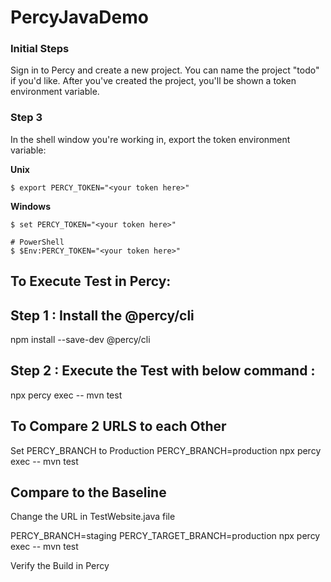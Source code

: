 # PercyJavaDemo

### Initial Steps

Sign in to Percy and create a new project. You can name the project "todo" if you'd like. After
you've created the project, you'll be shown a token environment variable.

### Step 3

In the shell window you're working in, export the token environment variable:

**Unix**

``` shell
$ export PERCY_TOKEN="<your token here>"
```

**Windows**

``` shell
$ set PERCY_TOKEN="<your token here>"

# PowerShell
$ $Env:PERCY_TOKEN="<your token here>"
```

## To Execute Test in Percy: 

## Step 1 : Install the @percy/cli
npm install --save-dev @percy/cli

## Step 2 : Execute the Test with below command : 
npx percy exec -- mvn test  

## To Compare 2 URLS to each Other
Set PERCY_BRANCH to Production
PERCY_BRANCH=production npx percy exec -- mvn test

## Compare to the Baseline
Change the URL in TestWebsite.java file

PERCY_BRANCH=staging PERCY_TARGET_BRANCH=production npx percy exec -- mvn test

Verify the Build in Percy




